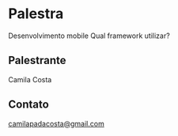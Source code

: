 # Palestra

Desenvolvimento mobile 
Qual framework utilizar? 

## Palestrante

Camila Costa

## Contato

camilapadacosta@gmail.com
